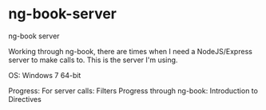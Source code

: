 ng-book-server
==============

ng-book server

Working through ng-book, there are times when I need a NodeJS/Express server to make calls to. This is the server I'm using.

OS:
Windows 7 64-bit

Progress:
For server calls: Filters
Progress through ng-book: Introduction to Directives
